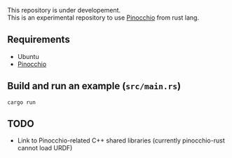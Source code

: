 This repository is under developement.   
This is an experimental repository to use [Pinocchio](https://github.com/stack-of-tasks/pinocchio) from rust lang.

## Requirements
- Ubuntu
- [Pinocchio](https://github.com/stack-of-tasks/pinocchio)

## Build and run an example (`src/main.rs`)
```
cargo run
```

## TODO
- Link to Pinocchio-related C++ shared libraries (currently pinocchio-rust cannot load URDF)